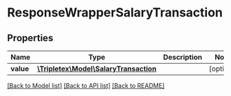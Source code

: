 # ResponseWrapperSalaryTransaction

## Properties
Name | Type | Description | Notes
------------ | ------------- | ------------- | -------------
**value** | [**\Tripletex\Model\SalaryTransaction**](SalaryTransaction.md) |  | [optional] 

[[Back to Model list]](../README.md#documentation-for-models) [[Back to API list]](../README.md#documentation-for-api-endpoints) [[Back to README]](../README.md)


